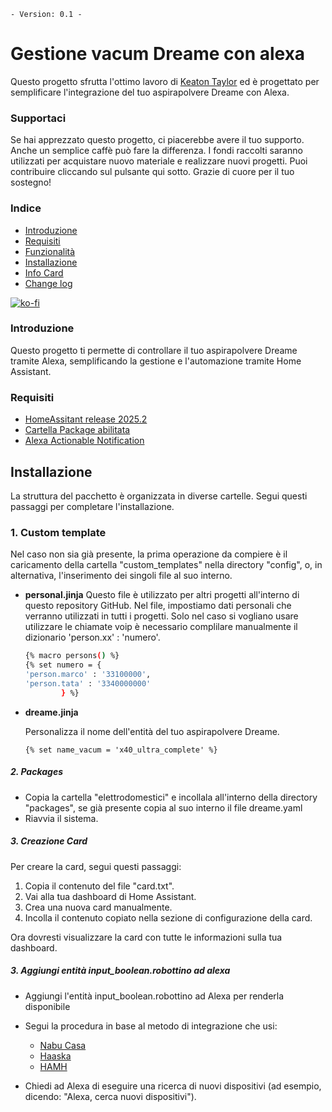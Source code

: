 `- Version: 0.1 -`

# Gestione vacum Dreame con alexa

Questo progetto sfrutta l'ottimo lavoro di [Keaton Taylor](https://github.com/keatontaylor/alexa-actions) ed è progettato per semplificare l'integrazione del tuo aspirapolvere Dreame con Alexa.

### **Supportaci**

Se hai apprezzato questo progetto, ci piacerebbe avere il tuo supporto. Anche un semplice caffè può fare la differenza. 
I fondi raccolti saranno utilizzati per acquistare nuovo materiale e realizzare nuovi progetti. Puoi contribuire cliccando sul pulsante qui sotto. 
Grazie di cuore per il tuo sostegno!

### **Indice**

- [Introduzione](#introduzione)
- [Requisiti](#requisiti)
- [Funzionalità](#funzionalità)
- [Installazione](#installazione)
- [Info Card](#card)
- [Change log](#change-log)

[![ko-fi](https://ko-fi.com/img/githubbutton_sm.svg)](https://ko-fi.com/M4M1MI00I)

### **Introduzione**

Questo progetto ti permette di controllare il tuo aspirapolvere Dreame tramite Alexa, semplificando la gestione e l'automazione tramite Home Assistant.

### **Requisiti**

- [HomeAssitant release 2025.2 ](https://www.home-assistant.io/blog/2025/02/05/release-20252/)
- [Cartella Package abilitata](https://www.home-assistant.io/docs/configuration/packages/)
- [Alexa Actionable Notification](https://indomus.it/progetti/home-assistant-e-le-notifiche-azionabili-di-amazon-alexa/)

## Installazione

La struttura del pacchetto è organizzata in diverse cartelle. Segui questi passaggi per completare l'installazione.

### 1. **Custom template**

Nel caso non sia già presente, la prima operazione da compiere è il caricamento della cartella "custom_templates" nella directory "config", o, in alternativa, l'inserimento dei singoli file al suo interno.

- **personal.jinja**
Questo file è utilizzato per altri progetti all'interno di questo repository GitHub. Nel file, impostiamo dati personali che verranno utilizzati in tutti i progetti.
Solo nel caso si vogliano usare utilizzare le chiamate voip è necessario complilare manualmente il dizionario 'person.xx' : 'numero'.

    ```bash
    {% macro persons() %}
    {% set numero = { 
    'person.marco' : '33100000',
    'person.tata' : '3340000000' 
            } %}  
    ```

- **dreame.jinja**

  Personalizza il nome dell'entità del tuo aspirapolvere Dreame.

  ```jinja
  {% set name_vacum = 'x40_ultra_complete' %}
  ```

##### 2. Packages

- Copia la cartella "elettrodomestici" e incollala all'interno della directory "packages", se già presente copia al suo interno il file dreame.yaml
- Riavvia il sistema.


##### 3. Creazione Card

Per creare la card, segui questi passaggi:

1. Copia il contenuto del file "card.txt".
2. Vai alla tua dashboard di Home Assistant.
3. Crea una nuova card manualmente.
4. Incolla il contenuto copiato nella sezione di configurazione della card.

Ora dovresti visualizzare la card con tutte le informazioni sulla tua dashboard.

##### 3. Aggiungi entità input_boolean.robottino ad alexa

- Aggiungi l'entità input_boolean.robottino ad Alexa per renderla disponibile
- Segui la procedura in base al metodo di integrazione che usi:

  - [Nabu Casa](https://www.nabucasa.com/)
  - [Haaska](https://indomus.it/guide/integrare-gratuitamente-amazon-echo-alexa-con-home-assistant-via-haaska-e-aws/)
  - [HAMH](https://indomus.it/componenti/home-assistant-matter-hub-aka-hamh/)
- Chiedi ad Alexa di eseguire una ricerca di nuovi dispositivi (ad esempio, dicendo: "Alexa, cerca nuovi dispositivi").
